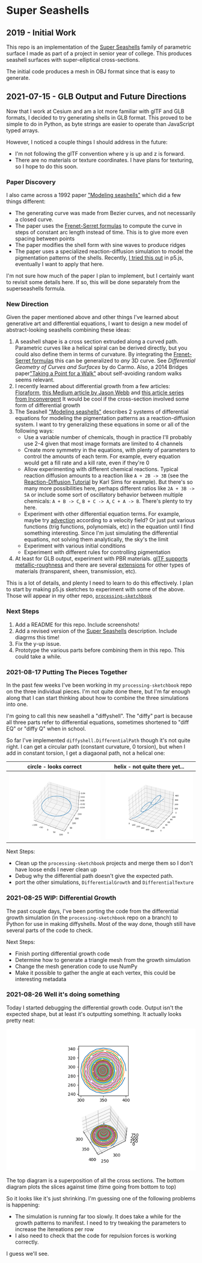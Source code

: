 # Super Seashells

## 2019 - Initial Work

This repo is an implementation of the [Super Seashells](https://github.com/ptrgags/virtual-museum/blob/master/super_seashells.md)
family of parametric surface I made as part of a project in senior year of college.
This produces seashell surfaces with super-elliptical cross-sections.

The initial code produces a mesh in OBJ format since that is easy to generate.

## 2021-07-15 - GLB Output and Future Directions

Now that I work at Cesium and am a lot more familiar with glTF and GLB formats,
I decided to try generating shells in GLB format. This proved to be simple to
do in Python, as byte strings are easier to operate than JavaScript typed
arrays.

However, I noticed a couple things I should address in the future:

* I'm not following the glTF convention where y is up and z is forward.
* There are no materials or texture coordinates. I have plans for texturing,
    so I hope to do this soon.

### Paper Discovery

I also came across a 1992 paper ["Modeling seashells"](http://algorithmicbotany.org/papers/shells.sig92.pdf)
which did a few things different:

* The generating curve was made from Bezier curves, and not necessarily a
    closed curve.
* The paper uses the [Frenet-Serret formulas](https://en.wikipedia.org/wiki/Frenet%E2%80%93Serret_formulas)
    to compute the curve in steps of constant arc length instead of time. This
    is to give more even spacing between points
* The paper modifies the shell form with sine waves to produce ridges
* The paper uses a specialized reaction-diffusion simulation to model
    the pigmentation patterns of the shells. Recently, [I tried this out](https://github.com/ptrgags/processing-sketchbook/tree/master/SeashellTexture) in
    p5.js, eventually I want to apply that here.

I'm not sure how much of the paper I plan to implement, but I certainly want
to revisit some details here. If so, this will be done separately from the
superseashells formula.

### New Direction

Given the paper mentioned above and other things I've learned about generative
art and differential equations, I want to design a new model of abstract-looking
seashells combining these ideas:

1. A seashell shape is a cross section extruded along a curved path. Parametric
    curves like a helical spiral can be derived directly, but you could also
    define them in terms of curvature. By integrating the [Frenet-Serret formulas](https://en.wikipedia.org/wiki/Frenet%E2%80%93Serret_formulas)
    this can be generalized to _any_ 3D curve. See 
    _Differential Geometry of Curves and Surfaces_ by do Carmo. Also, a 2014
    Bridges paper["Taking a Point for a Walk"](https://archive.bridgesmathart.org/2014/bridges2014-337.pdf)
    about self-avoiding random walks seems relevant.
2. I recently learned about differential growth from a few articles: [Floraform](https://n-e-r-v-o-u-s.com/blog/?p=6721), 
    [this Medium article by Jason Webb](https://medium.com/@jason.webb/2d-differential-growth-in-js-1843fd51b0ce)
    and [this article series from Inconvergent](https://inconvergent.net/generative/differential-line/)
    It would be cool if the cross-section involved some form of differential growth
3. The Seashell ["Modeling seashells"](http://algorithmicbotany.org/papers/shells.sig92.pdf)
    describes 2 systems of differential equations for modeling the pigmentation
    patterns as a reaction-diffusion system. I want to try generalizing these
    equations in some or all of the following ways:
    * Use a variable number of chemicals, though in practice I'll probably use
        2-4 given that most image formats are limited to 4 channels
    * Create more symmetry in the equations, with plenty of parameters to
        control the amounts of each term. For example, every equation would
        get a fill rate and a kill rate, even if they're 0
    * Allow experimenting with different chemical reactions. Typical reaction
        diffusion amounts to a reaction like `A + 2B -> 3B` (see the
        [Reaction-Diffusion Tutorial](https://www.karlsims.com/rd.html) by
        Karl Sims for example). But there's so many more possibilities here,
        perhaps different ratios like `2A + 3B -> 5A` or include some sort of
        oscillatory behavior between multiple chemicals:  `A + B -> C`, 
        `B + C -> A`, `C + A -> B`. There's plenty to try here.
    * Experiment with other differential equation terms. For example, maybe try
        [advection](https://en.wikipedia.org/wiki/Advection) according to a
        velocity field? Or just put various functions (trig functions,
        polynomials, etc) in the equation until I
        find something interesting. Since I'm just simulating the differential
        equations, not solving them analytically, the sky's the limit
    * Experiment with various initial conditions
    * Experiment with different rules for controlling pigmentation
4. At least for GLB output, experiment with PBR materials. [glTF supports
    metallic-roughness](https://github.com/KhronosGroup/glTF/tree/master/specification/2.0#materials) and there are several [extensions](https://github.com/KhronosGroup/glTF/tree/master/extensions/2.0/Khronos) for other
    types of materials (transparent, sheen, transmission, etc).

This is a lot of details, and plenty I need to learn to do this effectively. I
plan to start by making p5.js sketches to experiment with some of the above.
Those will appear in my other repo, [`processing-sketchbook`](https://github.com/ptrgags/processing-sketchbook)

### Next Steps

1. Add a README for this repo. Include screenshots!
2. Add a revised version of the [Super Seashells](https://github.com/ptrgags/virtual-museum/blob/master/super_seashells.md) description. Include diagrms this time!
3. Fix the y-up issue.
4. Prototype the various parts before combining them in this repo. This could
    take a while.

### 2021-08-17 Putting The Pieces Together

In the past few weeks I've been working in my `processing-sketchbook` repo on
the three individual pieces. I'm not quite done there, but I'm far enough 
along that I can start thinking about how to combine the three simulations into
one.

I'm going to call this new seashell a "diffyshell". The "diffy" part is because
all three parts refer to differential equations, sometimes shortened to "diff EQ" or "diffy Q" when in school.

So far I've implemented `diffyshell.DifferentialPath` though it's not quite right. I can get a circular path (constant curvature, 0 torsion), but when
I add in constant torsion, I get a diagaonal path, not a helical one:

| circle - looks correct | helix - not quite there yet... |
|------------------------|--------------------------------|
| ![circle](figures/circle.png) | ![bad helix](figures/this-should-be-a-helix.png)|

Next Steps:

* Clean up the `processing-sketchbook` projects and merge them so I don't have
    loose ends I never clean up
* Debug why the differential path doesn't give the expected path.
* port the other simulations, `DifferentialGrowth` and `DifferentialTexture`

### 2021-08-25 WIP: Differential Growth

The past couple days, I've been porting the code from the differential growth
simulation (in the `processing-sketchbook` repo on a branch) to Python for use
in making diffyshells. Most of the way done, though still have several parts of
the code to check.

Next Steps:

* Finish porting differential growth code
* Determine how to generate a triangle mesh from the growth simulation
* Change the mesh generation code to use NumPy
* Make it possible to gather the angle at each vertex, this could be
    interesting metadata

### 2021-08-26 Well it's doing something

Today I started debugging the differential growth code. Output isn't
the expected shape, but at least it's outputting something. It actually
looks pretty neat:

![At least it's doing something](figures/start_of_growth.png)

The top diagram is a superposition of all the cross sections. The
bottom diagram plots the slices against time (time going from bottom to top)

So it looks like it's just shrinking. I'm guessing one of the following
problems is happening:

* The simulation is running far too slowly. It does take a while for the
    growth patterns to manifest. I need to try tweaking the parameters to
    increase the itereations per row
* I also need to check that the code for repulsion forces is working correctly.

I guess we'll see.